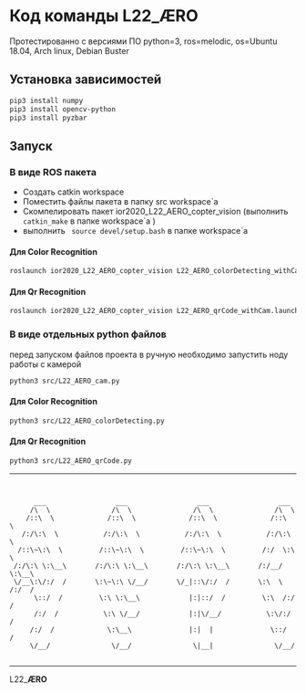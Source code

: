 # Код команды L22_**ÆRO**

Протестированно с версиями ПО python=3, ros=melodic, os=Ubuntu 18.04, Arch linux, Debian Buster
## Установка зависимостей
```bash
pip3 install numpy
pip3 install opencv-python
pip3 install pyzbar
```
## Запуск
### В виде ROS пакета
 - Создать catkin workspace 
 - Поместить файлы пакета в папку src workspace`а
 - Cкомпелировать пакет ior2020_L22_AERO_copter_vision  (выполнить ``` catkin_make``` в папке workspace`a )
 - выполнить ``` source devel/setup.bash``` в папке workspace`a 
#### Для Color Recognition
```bash
roslaunch ior2020_L22_AERO_copter_vision L22_AERO_colorDetecting_withCam.launch
```
#### Для Qr Recognition
```bash
roslaunch ior2020_L22_AERO_copter_vision L22_AERO_qrCode_withCam.launch
```
### В виде отдельных python файлов
перед запуском файлов проекта в ручную необходимо запустить ноду работы с камерой  
```bash
python3 src/L22_AERO_cam.py
```
#### Для Color Recognition
```bash
python3 src/L22_AERO_colorDetecting.py
```
#### Для Qr Recognition
```bash
python3 src/L22_AERO_qrCode.py
```
-----------

```


      ___                 ___                 ___                 ___     
     /\  \               /\  \               /\  \               /\  \    
    /::\  \             /::\  \             /::\  \             /::\  \   
   /:/\:\  \           /:/\:\  \           /:/\:\  \           /:/\:\  \  
  /::\~\:\  \         /::\~\:\  \         /::\~\:\  \         /:/  \:\  \ 
 /:/\:\ \:\__\       /:/\:\ \:\__\       /:/\:\ \:\__\       /:/__/ \:\__\
 \/__\:\/:/  /       \:\~\:\ \/__/       \/_|::\/:/  /       \:\  \ /:/  /
      \::/  /         \:\ \:\__\            |:|::/  /         \:\  /:/  / 
      /:/  /           \:\ \/__/            |:|\/__/           \:\/:/  /  
     /:/  /             \:\__\              |:|  |              \::/  /   
     \/__/               \/__/               \|__|               \/__/    


```

-----------
L22_**ÆRO**
